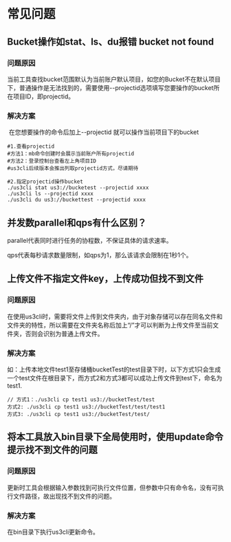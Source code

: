 # 常见问题

## Bucket操作如stat、ls、du报错 bucket not found

### 问题原因

​	    当前工具查找bucket范围默认为当前账户默认项目，如您的Bucket不在默认项目下，普通操作是无法找到的，需要使用--projectid选项填写您要操作的bucket所在项目ID，即projectid。

### 解决方案

​       在您想要操作的命令后加上--projectid <projectid> 就可以操作当前项目下的bucket

```
#1.查看projectid
#方法1：mb命令创建时会展示当前账户所有projectid
#方法2：登录控制台查看左上角项目ID
#us3cli后续版本会推出列取projectid方式，尽请期待

#2.指定projectid操作bucket
./us3cli stat us3://bucketest --projectid xxxx
./us3cli ls --projectid xxxx
./us3cli du us3://buckettest --projectid xxxx
```

## 并发数parallel和qps有什么区别？

parallel代表同时进行任务的协程数，不保证具体的请求速率。

qps代表每秒请求数量限制，如qps为1，那么该请求会限制在1秒1个。

## 上传文件不指定文件key，上传成功但找不到文件

### 问题原因

​在使用us3cli时，需要将文件上传到文件夹内，由于对象存储可以存在同名文件和文件夹的特性，所以需要在文件夹名称后加上“/”才可以判断为上传文件至当前文件夹，否则会识别为普通上传文件。

### 解决方案

如：上传本地文件test1至存储桶bucketTest的test目录下时，以下方式1只会生成一个test文件在根目录下，而方式2和方式3都可以成功上传文件到test下，命名为test1.

```
// 方式1：./us3cli cp test1 us3://bucketTest/test
方式2: ./us3cli cp test1 us3://bucketTest/test/test1
方式3: ./us3cli cp test1 us3://bucketTest/test/
```

## 将本工具放入bin目录下全局使用时，使用update命令提示找不到文件的问题

### 问题原因

更新时工具会根据输入参数找到可执行文件位置，但参数中只有命令名，没有可执行文件路径，故出现找不到文件的问题。

### 解决方案

在bin目录下执行us3cli更新命令。